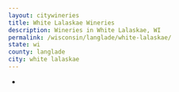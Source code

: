 ```yaml
---
layout: citywineries
title: White Lalaskae Wineries
description: Wineries in White Lalaskae, WI
permalink: /wisconsin/langlade/white-lalaskae/
state: wi
county: langlade
city: white lalaskae
---
```

-
